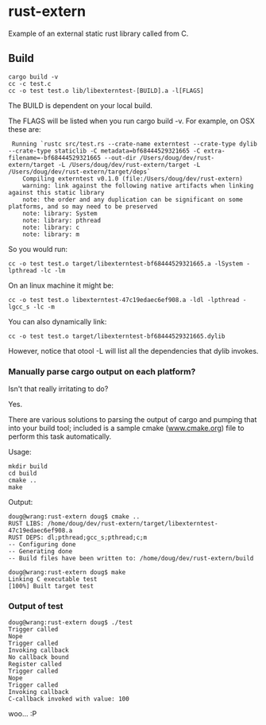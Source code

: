 # rust-extern

Example of an external static rust library called from C.

## Build

    cargo build -v
    cc -c test.c
    cc -o test test.o lib/libexterntest-[BUILD].a -l[FLAGS]

The BUILD is dependent on your local build.

The FLAGS will be listed when you run cargo build -v. For example, on OSX these are:

     Running `rustc src/test.rs --crate-name externtest --crate-type dylib --crate-type staticlib -C metadata=bf68444529321665 -C extra-filename=-bf68444529321665 --out-dir /Users/doug/dev/rust-extern/target -L /Users/doug/dev/rust-extern/target -L /Users/doug/dev/rust-extern/target/deps`
        Compiling externtest v0.1.0 (file:/Users/doug/dev/rust-extern)
        warning: link against the following native artifacts when linking against this static library
        note: the order and any duplication can be significant on some platforms, and so may need to be preserved
        note: library: System
        note: library: pthread
        note: library: c
        note: library: m

So you would run:

    cc -o test test.o target/libexterntest-bf68444529321665.a -lSystem -lpthread -lc -lm

On an linux machine it might be:

    cc -o test test.o libexterntest-47c19edaec6ef908.a -ldl -lpthread -lgcc_s -lc -m

You can also dynamically link:

    cc -o test test.o target/libexterntest-bf68444529321665.dylib

However, notice that otool -L will list all the dependencies that dylib invokes.

### Manually parse cargo output on each platform? 

Isn't that really irritating to do?

Yes.

There are various solutions to parsing the output of cargo and pumping that
into your build tool; included is a sample cmake (www.cmake.org) file to 
perform this task automatically.

Usage:

    mkdir build
    cd build
    cmake ..
    make

Output:

    doug@wrang:rust-extern doug$ cmake ..
    RUST LIBS: /home/doug/dev/rust-extern/target/libexterntest-47c19edaec6ef908.a
    RUST DEPS: dl;pthread;gcc_s;pthread;c;m
    -- Configuring done
    -- Generating done
    -- Build files have been written to: /home/doug/dev/rust-extern/build

    doug@wrang:rust-extern doug$ make
    Linking C executable test
    [100%] Built target test

### Output of test

    doug@wrang:rust-extern doug$ ./test
    Trigger called
    Nope
    Trigger called
    Invoking callback
    No callback bound
    Register called
    Trigger called
    Nope
    Trigger called
    Invoking callback
    C-callback invoked with value: 100

woo... :P
